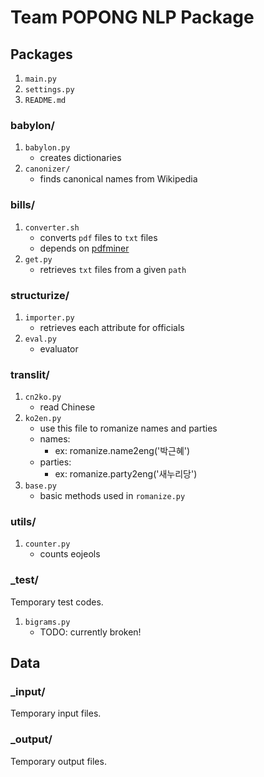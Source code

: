 Team POPONG NLP Package
=======================

## Packages 
1. `main.py`
2. `settings.py`
3. `README.md`

### babylon/
1. `babylon.py`
    - creates dictionaries
2. `canonizer/`
    - finds canonical names from Wikipedia

### bills/
1. `converter.sh`
    - converts `pdf` files to `txt` files
    - depends on [pdfminer](http://www.unixuser.org/~euske/python/pdfminer/)
2. `get.py`
    - retrieves `txt` files from a given `path`

### structurize/
1. `importer.py`
    - retrieves each attribute for officials
2. `eval.py`
    - evaluator

### translit/
1. `cn2ko.py`
    - read Chinese
1. `ko2en.py`
    - use this file to romanize names and parties
    - names:
        - ex: romanize.name2eng('박근혜')
    - parties:
        - ex: romanize.party2eng('새누리당')
2. `base.py`
    - basic methods used in `romanize.py`

### utils/
1. `counter.py`
    - counts eojeols

### _test/
Temporary test codes.
1. `bigrams.py`
    - TODO: currently broken!

## Data
### _input/
Temporary input files.

### _output/
Temporary output files.

